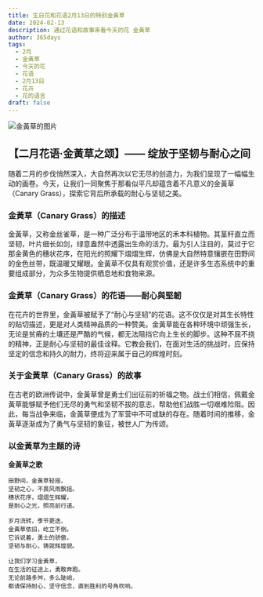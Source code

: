 ```yaml
---
title: 生日花和花语2月13日的特别金黃草
date: 2024-02-13
description: 通过花语和故事来看今天的花 金黃草
author: 365days
tags:
  - 2月
  - 金黃草
  - 今天的花
  - 花语
  - 2月13日
  - 花卉
  - 花的语言
draft: false
---
```



![金黃草的图片](https://cdn.pixabay.com/photo/2019/12/27/15/34/phalaris-4722677_1280.jpg#center)


## 【二月花语·金黃草之颂】—— 绽放于坚韧与耐心之间

随着二月的步伐悄然深入，大自然再次以它无尽的创造力，为我们呈现了一幅幅生动的画卷。今天，让我们一同聚焦于那看似平凡却蕴含着不凡意义的金黃草（Canary Grass），探索它背后所承载的耐心与坚韧之美。

### 金黃草（Canary Grass）的描述

金黃草，又称金丝雀草，是一种广泛分布于温带地区的禾本科植物。其茎秆直立而坚韧，叶片细长如剑，绿意盎然中透露出生命的活力。最为引人注目的，莫过于它那金黄色的穗状花序，在阳光的照耀下熠熠生辉，仿佛是大自然特意镶嵌在田野间的金色丝带，既温暖又耀眼。金黃草不仅具有观赏价值，还是许多生态系统中的重要组成部分，为众多生物提供栖息地和食物来源。

### 金黃草（Canary Grass）的花语——耐心與堅韌

在花卉的世界里，金黃草被赋予了“耐心与坚韧”的花语。这不仅仅是对其生长特性的贴切描述，更是对人类精神品质的一种赞美。金黃草能在各种环境中顽强生长，无论是贫瘠的土壤还是严酷的气候，都无法阻挡它向上生长的脚步。这种不屈不挠的精神，正是耐心与坚韧的最佳诠释。它教会我们，在面对生活的挑战时，应保持坚定的信念和持久的耐力，终将迎来属于自己的辉煌时刻。

### 关于金黃草（Canary Grass）的故事

在古老的欧洲传说中，金黃草曾是勇士们出征前的祈福之物。战士们相信，佩戴金黃草能够赋予他们无尽的勇气和坚韧不拔的意志，帮助他们战胜一切艰难险阻。因此，每当战争来临，金黃草便成为了军营中不可或缺的存在。随着时间的推移，金黃草逐渐成为了勇气与坚韧的象征，被世人广为传颂。

### 以金黃草为主题的诗

**金黃草之歌**

	田野间，金黃草轻摇，  
	坚韧之心，不畏风雨飘摇。  
	穗状花序，熠熠生辉耀，  
	是耐心之光，照亮前行道。
	
	岁月流转，季节更迭，  
	金黃草依旧，屹立不倒。  
	它诉说着，勇士的骄傲，  
	坚韧与耐心，铸就辉煌貌。
	
	让我们学习金黃草，  
	在生活的征途上，勇敢奔跑。  
	无论前路多舛，多么陡峭，  
	都请保持耐心，坚守信念，直到胜利的号角吹响。

